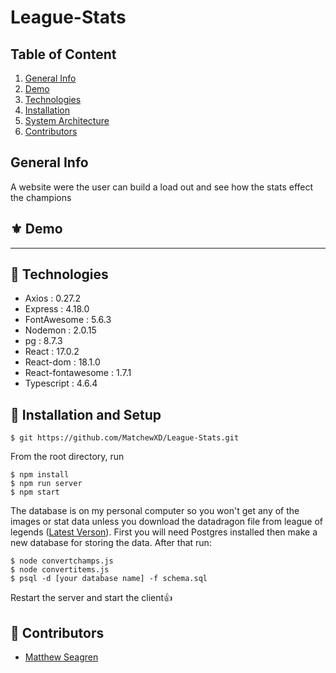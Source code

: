 # League-Stats


## Table of Content

1. [General Info](https://github.com/MatchewXD/League-Stats/edit/main/README.md#general-info)
2. [Demo](https://github.com/MatchewXD/League-Stats/edit/main/README.md#%EF%B8%8F-demo)
3. [Technologies](https://github.com/MatchewXD/League-Stats/edit/main/README.md#-technologies)
4. [Installation](https://github.com/MatchewXD/League-Stats/edit/main/README.md#-installation-and-setup)
5. [System Architecture](https://github.com/MatchewXD/League-Stats/edit/main/README.md#-installation-and-setup)
6. [Contributors](https://github.com/MatchewXD/League-Stats/edit/main/README.md#-contributors)

## General Info
A website were the user can build a load out and see how the stats effect the champions

## ⚜️ Demo


---
## 🧪 Technologies

- Axios : 0.27.2
- Express : 4.18.0
- FontAwesome : 5.6.3
- Nodemon : 2.0.15
- pg : 8.7.3
- React : 17.0.2
- React-dom : 18.1.0
- React-fontawesome : 1.7.1
- Typescript : 4.6.4

## 🚀 Installation and Setup
```
$ git https://github.com/MatchewXD/League-Stats.git
```
From the root directory, run
```
$ npm install
$ npm run server
$ npm start
```
The database is on my personal computer so you won't get any of the images or stat data unless you download the datadragon file from league of legends ([Latest Verson](https://developer.riotgames.com/docs/lol#data-dragon)). First you will need Postgres installed then make a new database for storing the data. After that run:
```
$ node convertchamps.js
$ node convertitems.js
$ psql -d [your database name] -f schema.sql
```
Restart the server and start the client👍

## 🤝 Contributors

- [Matthew Seagren](https://www.linkedin.com/in/matthew-seagren/)
